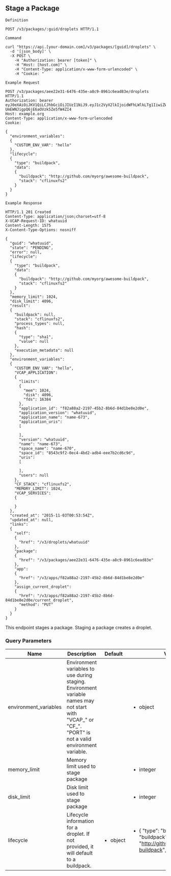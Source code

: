 ## Stage a Package

```
Definition
```

```http
POST /v3/packages/:guid/droplets HTTP/1.1
```

```
Command
```

```shell
curl "https://api.[your-domain.com]/v3/packages/[guid]/droplets" \
  -d '[json_body]' \
  -X POST \
 	-H "Authorization: bearer [token]" \
 	-H "Host: [host.com]" \
 	-H "Content-Type: application/x-www-form-urlencoded" \
 	-H "Cookie: "
```

```
Example Request
```

```http
POST /v3/packages/aee22e31-6476-435e-a8c9-8961c6ead83e/droplets HTTP/1.1
Authorization: bearer eyJ0eXAiOiJKV1QiLCJhbGciOiJIUzI1NiJ9.eyJ1c2VyX2lkIjoidWFhLWlkLTg1IiwiZW1haWwiOiJlbWFpbC04M0Bzb21lZG9tYWluLmNvbSIsInNjb3BlIjpbImNsb3VkX2NvbnRyb2xsZXIucmVhZCIsImNsb3VkX2NvbnRyb2xsZXIud3JpdGUiXSwiYXVkIjpbImNsb3VkX2NvbnRyb2xsZXIiXSwiZXhwIjoxNDQ3MTE2ODM0fQ.tjNdnWSk17am8-UmEWNJigpQ6jE6aOVzk5Ze5fW4ZI4
Host: example.org
Content-Type: application/x-www-form-urlencoded
Cookie: 

{
  "environment_variables":
  {
    "CUSTOM_ENV_VAR": "hello"
  },
  "lifecycle":
  {
    "type": "buildpack",
    "data":
    {
      "buildpack": "http://github.com/myorg/awesome-buildpack",
      "stack": "cflinuxfs2"
    }
  }
}
```

```
Example Response
```

```http
HTTP/1.1 201 Created
Content-Type: application/json;charset=utf-8
X-VCAP-Request-ID: whatuuid
Content-Length: 1575
X-Content-Type-Options: nosniff

{
  "guid": "whatuuid",
  "state": "PENDING",
  "error": null,
  "lifecycle":
  {
    "type": "buildpack",
    "data":
    {
      "buildpack": "http://github.com/myorg/awesome-buildpack",
      "stack": "cflinuxfs2"
    }
  },
  "memory_limit": 1024,
  "disk_limit": 4096,
  "result":
  {
    "buildpack": null,
    "stack": "cflinuxfs2",
    "process_types": null,
    "hash":
    {
      "type": "sha1",
      "value": null
    },
    "execution_metadata": null
  },
  "environment_variables":
  {
    "CUSTOM_ENV_VAR": "hello",
    "VCAP_APPLICATION":
    {
      "limits":
      {
        "mem": 1024,
        "disk": 4096,
        "fds": 16384
      },
      "application_id": "f82a88a2-2197-45b2-8b6d-84d1be8e2d0e",
      "application_version": "whatuuid",
      "application_name": "name-673",
      "application_uris":
      [

      ],
      "version": "whatuuid",
      "name": "name-673",
      "space_name": "name-670",
      "space_id": "8543c9f2-0ec4-4bd2-adb4-eee7b2cd6c9d",
      "uris":
      [

      ],
      "users": null
    },
    "CF_STACK": "cflinuxfs2",
    "MEMORY_LIMIT": 1024,
    "VCAP_SERVICES":
    {

    }
  },
  "created_at": "2015-11-03T00:53:54Z",
  "updated_at": null,
  "links":
  {
    "self":
    {
      "href": "/v3/droplets/whatuuid"
    },
    "package":
    {
      "href": "/v3/packages/aee22e31-6476-435e-a8c9-8961c6ead83e"
    },
    "app":
    {
      "href": "/v3/apps/f82a88a2-2197-45b2-8b6d-84d1be8e2d0e"
    },
    "assign_current_droplet":
    {
      "href": "/v3/apps/f82a88a2-2197-45b2-8b6d-84d1be8e2d0e/current_droplet",
      "method": "PUT"
    }
  }
}
```

This endpoint stages a package. Staging a package creates a droplet.

### Query Parameters

Name | Description | Default | Valid Values | Example Values
--------- | ------- | ----------- | -------------- | ------------
environment_variables | Environment variables to use during staging. Environment variable names may not start with "VCAP_" or "CF_". "PORT" is not a valid environment variable. | | <ul><li>object</li></ul> | <ul><li>{"FEATURE_ENABLED": "true"}
memory_limit | Memory limit used to stage package | | <ul><li>integer</li></ul> |
disk_limit | Disk limit used to stage package | | <ul><li>integer</li></ul> |
lifecycle | Lifecycle information for a droplet. If not provided, it will default to a buildpack. |  <ul><li>object</li></ul> | <ul><li>{ "type": "buildpack", "data": { "buildpack": "http://github.com/myorg/awesome-buildpack", "stack": "cflinuxfs2" } }</li></ul> |
